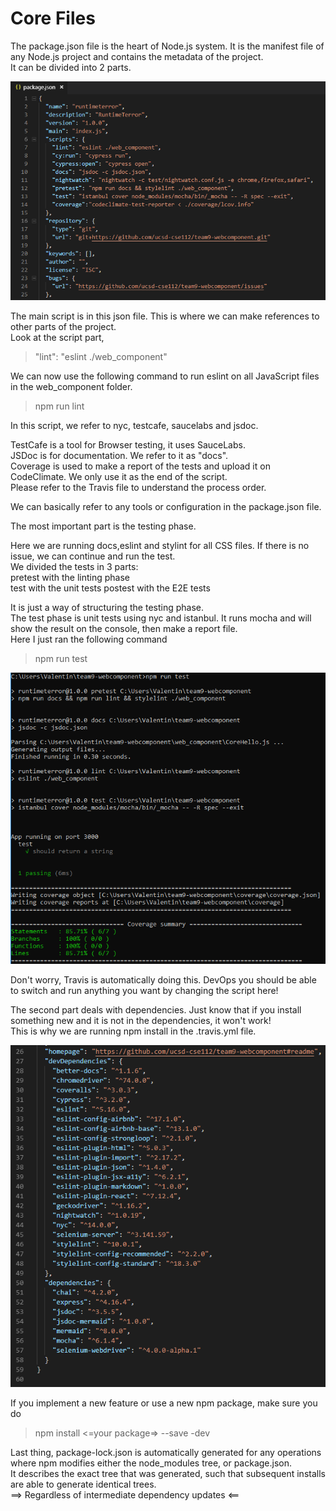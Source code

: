 # Core Files

The package.json file is the heart of Node.js system. It is the manifest file of any Node.js project and contains the metadata of the project.  
It can be divided into 2 parts.

<img src="images/package1.PNG">

The main script is in this json file. This is where we can make references to other parts of the project.  
Look at the script part, 
>"lint": "eslint ./web_component"

We can now use the following command to run eslint on all JavaScript files in the web_component folder.  
>npm run lint

In this script, we refer to nyc, testcafe, saucelabs and jsdoc.
  
TestCafe is a tool for Browser testing, it uses SauceLabs.  
JSDoc is for documentation. We refer to it as "docs".  
Coverage is used to make a report of the tests and upload it on CodeClimate. We only use it as the end of the script.  
Please refer to the Travis file to understand the process order.  

We can basically refer to any tools or configuration in the package.json file.  

The most important part is the testing phase.  

Here we are running docs,eslint and stylint for all CSS files. If there is no issue, we can continue and run the test.  
We divided the tests in 3 parts:  
pretest with the linting phase  
test with the unit tests 
postest with the E2E tests  

It is just a way of structuring the testing phase.   
The test phase is unit tests using nyc and istanbul. It runs mocha and will show the result on the console, then make a report file.  
Here I just ran the following command
>npm run test

<img src="images/commandtest.PNG">

Don't worry, Travis is automatically doing this. DevOps you should be able to switch and run anything you want by changing the script here!  

The second part deals with dependencies. Just know that if you install something new and it is not in the dependencies, it won't work!  
This is why we are running npm install in the .travis.yml file.

<img src="images/package2.PNG">

If you implement a new feature or use a new npm package, make sure you do  
>npm install <=your package=> --save -dev

Last thing, package-lock.json is automatically generated for any operations where npm modifies either the node_modules tree, or package.json.  
It describes the exact tree that was generated, such that subsequent installs are able to generate identical trees.  
==> Regardless of intermediate dependency updates <==